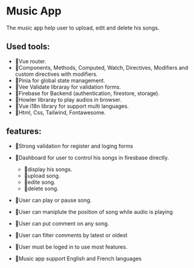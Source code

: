 # Music App

The music app help user to upload, edit and delete his songs.

## Used tools: 
* 📌Vue router.
* 📌Components, Methods, Computed, Watch, Directives, Modifiers and custom directives with modifiers.
* 📌Pinia for global state management.
* 📌Vee Validate libraray for validation forms.
* 📌Firebase for Backend (authentication, firestore, storage).
* 📌Howler libraray to play audios in browser.
* 📌Vue i18n library for support multi languages.
* 📌Html, Css, Tailwind, Fontawesome.

## features: 
* 📌Strong validation for register and loging forms 
* 📌Dashboard for user to control his songs in firesbase directly.
    * 📍display his songs.
    * 📍upload song.
    * 📍edite song.
    * 📍delete song.

* 📌User can play or pause song.
* 📌User can maniplute the position of song while audio is playing
* 📌User can put comment on any song.
* 📌User can filter comments by latest or oldest     
* 📌User must be loged in to use most features. 
* 📌Music app support English and French languages
